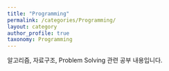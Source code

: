 ```yaml
---
title: "Programming"
permalink: /categories/Programming/
layout: category
author_profile: true
taxonomy: Programming
---
```




 알고리즘, 자료구조, Problem Solving 관련 공부 내용입니다.
